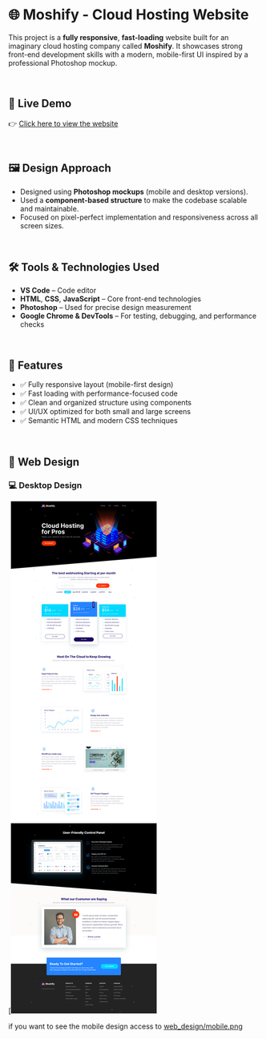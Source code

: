 # 🌐 Moshify - Cloud Hosting Website

This project is a **fully responsive**, **fast-loading** website built for an imaginary cloud hosting company called **Moshify**. It showcases strong front-end development skills with a modern, mobile-first UI inspired by a professional Photoshop mockup.

<br>

## 🔗 Live Demo
👉 [Click here to view the website](https://khaledbenhafed.github.io/Moshify-Responsive-Cloud-Hosting-Website)  

<br>

## 🖼️ Design Approach
- Designed using **Photoshop mockups** (mobile and desktop versions).
- Used a **component-based structure** to make the codebase scalable and maintainable.
- Focused on pixel-perfect implementation and responsiveness across all screen sizes.

<br>

## 🛠️ Tools & Technologies Used
- **VS Code** – Code editor  
- **HTML**, **CSS**, **JavaScript** – Core front-end technologies  
- **Photoshop** – Used for precise design measurement  
- **Google Chrome & DevTools** – For testing, debugging, and performance checks

<br>

## 🚀 Features
- ✅ Fully responsive layout (mobile-first design)
- ✅ Fast loading with performance-focused code
- ✅ Clean and organized structure using components
- ✅ UI/UX optimized for both small and large screens
- ✅ Semantic HTML and modern CSS techniques

<br>

## 📱 Web Design

### 💻 Desktop Design
[![Desktop Design](web_design/standard.png)

if you want to see the mobile design access to [web_design/mobile.png](web_design/mobile.png)

